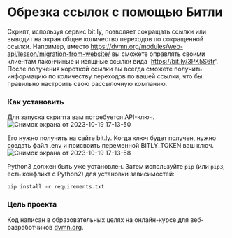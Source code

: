# Обрезка ссылок с помощью Битли

Скрипт, используя сервис bit.ly, позволяет сокращать ссылки или выводит на экран общее количество переходов по сокращенной ссылки. Например, вместо https://dvmn.org/modules/web-api/lesson/migration-from-website/ вы сможете оправлять своими клиентам лакончиные и изящные ссылки вида 'https://bit.ly/3PK5S6tr'. После получения короткой ссылки вы всегда сможете получить информацию по количеству переходов по вашей ссылки, что бы правильно настроить свою рассылочную компанию.

### Как установить

Для запуска скрипта вам потребуется API-ключ.  
![Снимок экрана от 2023-10-19 17-13-50](https://github.com/univernik77/Bitly/assets/146747152/585b6f2d-6562-43fb-8340-e4f641d3cf47)


Его нужно получить на сайте bit.ly. Когда ключ будет получен, нужно создать файл .env и присвоить переменной BITLY_TOKEN ваш ключ.  
![Снимок экрана от 2023-10-19 17-13-58](https://github.com/univernik77/Bitly/assets/146747152/865bc3d2-7581-457f-b799-905414c2def2)



Python3 должен быть уже установлен. 
Затем используйте `pip` (или `pip3`, есть конфликт с Python2) для установки зависимостей:
```
pip install -r requirements.txt
```

### Цель проекта

Код написан в образовательных целях на онлайн-курсе для веб-разработчиков [dvmn.org](https://dvmn.org/).
